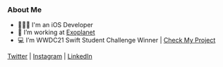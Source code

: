 ### About Me

- 👨🏼‍💻 I'm an iOS Developer
- 🔨 I’m working at [Exoplanet](https://github.com/Exoplanet-Digital)
- 💻 I’m WWDC21 Swift Student Challenge Winner | [Check My Project](https://github.com/alperenorence/chatbots/)

[Twitter](https://www.twitter.com/alperenorence/) | [Instagram](https://www.instagram.com/alperen.orence/) | [LinkedIn](https://www.linkedin.com/in/alpereno/)
